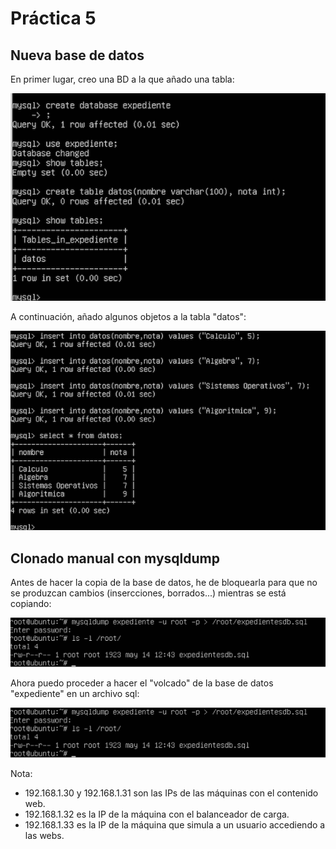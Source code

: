# Práctica 5

## Nueva base de datos


En primer lugar, creo una BD a la que añado una tabla:

![img1](https://github.com/fjfernandez93/swap1516/blob/master/pract5/img/1.png)

A continuación, añado algunos objetos a la tabla "datos":

![img2](https://github.com/fjfernandez93/swap1516/blob/master/pract5/img/2.png)

## Clonado manual con mysqldump

Antes de hacer la copia de la base de datos, he de bloquearla para que no se produzcan cambios (insercciones, borrados...) mientras
se está copiando:

![img3](https://github.com/fjfernandez93/swap1516/blob/master/pract5/img/4.png)

Ahora puedo proceder a hacer el "volcado" de la base de datos "expediente" en un archivo sql:

![img4](https://github.com/fjfernandez93/swap1516/blob/master/pract5/img/4.png)

Nota:

- 192.168.1.30 y 192.168.1.31 son las IPs de las máquinas con el contenido web.
- 192.168.1.32 es la IP de la máquina con el balanceador de carga.
- 192.168.1.33 es la IP de la máquina que simula a un usuario accediendo a las webs.
